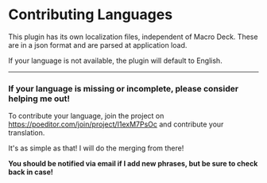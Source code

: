 # Contributing Languages 

This plugin has its own localization files, independent of Macro Deck.
These are in a json format and are parsed at application load.

If your language is not available, the plugin will default to English.
***
### If your language is missing or incomplete, please consider helping me out!

To contribute your language, join the project on https://poeditor.com/join/project/I1exM7PsOc and contribute your translation.

It's as simple as that! I will do the merging from there!

**You should be notified via email if I add new phrases, but be sure to check back in case!**